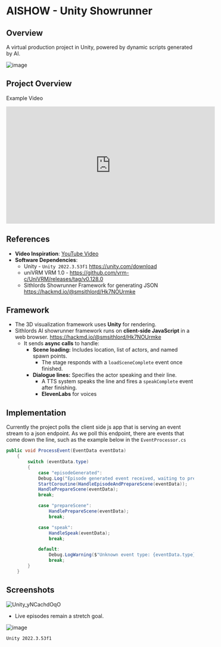 # AISHOW - Unity Showrunner

## Overview
A virtual production project in Unity, powered by dynamic scripts generated by AI.

![image](https://github.com/user-attachments/assets/7adcc2b0-9957-4467-811b-0861fff04158)

## Project Overview

Example Video 
<iframe width="560" height="315" src="https://www.youtube.com/embed/eLJt2i02mkI?si=2-Cqs_-ajX9A2ISI" title="YouTube video player" frameborder="0" allow="accelerometer; autoplay; clipboard-write; encrypted-media; gyroscope; picture-in-picture; web-share" referrerpolicy="strict-origin-when-cross-origin" allowfullscreen></iframe>

## References

- **Video Inspiration**: [YouTube Video](https://www.youtube.com/watch?v=zD9wofGof80)
- **Software Dependencies**:
  - Unity - `Unity 2022.3.53f1` https://unity.com/download
  - uniVRM VRM 1.0 - https://github.com/vrm-c/UniVRM/releases/tag/v0.128.0
  - Sithlords Showrunner Framework for generating JSON https://hackmd.io/@smsithlord/Hk7NOUrmke

## Framework 
- The 3D visualization framework uses **Unity** for rendering.
- Sithlords AI showrunner framework runs on **client-side JavaScript** in a web browser. https://hackmd.io/@smsithlord/Hk7NOUrmke
  - It sends **async calls** to handle:
    - **Scene loading:** Includes location, list of actors, and named spawn points.
      - The stage responds with a `loadSceneComplete` event once finished.
    - **Dialogue lines:** Specifies the actor speaking and their line.
      - A TTS system speaks the line and fires a `speakComplete` event after finishing.
      -  **ElevenLabs** for voices
     
## Implementation

Currently the project polls the client side js app that is serving an event stream to a json endpoint. As we poll this endpoint, there are events that come down the line, such as the example below in the `EventProcessor.cs`

```c#
public void ProcessEvent(EventData eventData)
    {
        switch (eventData.type)
        {
            case "episodeGenerated":
            Debug.Log("Episode generated event received, waiting to prepare scene...");
            StartCoroutine(HandleEpisodeAndPrepareScene(eventData));
            HandlePrepareScene(eventData);
            break;

            case "prepareScene":
                HandlePrepareScene(eventData);
                break;

            case "speak":
                HandleSpeak(eventData);
                break;

            default:
                Debug.LogWarning($"Unknown event type: {eventData.type}");
                break;
        }
    }
```

## Screenshots

![Unity_yNCachdOqO](https://github.com/user-attachments/assets/064db9f9-fe6f-4fb7-b50f-4cc1f69fb8ef)
      
- Live episodes remain a stretch goal.

![image](https://hackmd.io/_uploads/By0Ounc71x.png)

`Unity 2022.3.53f1`



